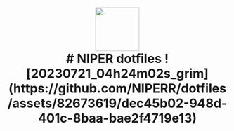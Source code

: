 
<h1 align="center">
<img src="https://github.com/NIPERR/dotfiles/assets/82673619/7c3ee839-a9eb-41ad-bf7b-63b4898489d9" width="100px" /> <br>
# NIPER dotfiles
![20230721_04h24m02s_grim](https://github.com/NIPERR/dotfiles/assets/82673619/dec45b02-948d-401c-8baa-bae2f4719e13)
